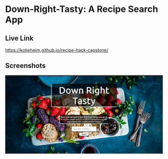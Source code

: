 # Down-Right-Tasty: A Recipe Search App


## Live Link
https://kotieheim.github.io/recipe-hack-capstone/

## Screenshots


<img src="screenshots/homepage.png" >
